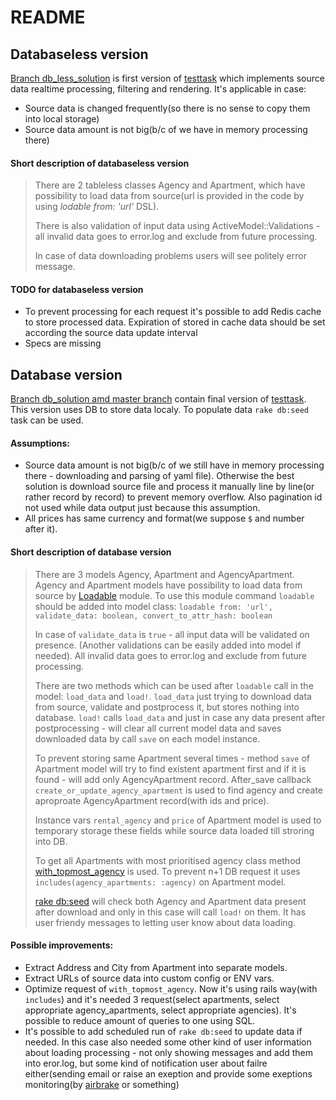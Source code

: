 # README

## Databaseless version
[Branch db_less_solution](https://github.com/AlexLOvch/simple_feed_app/tree/db_less_solution) is first version of [testtask]( https://github.com/kirillplatonov/apartments-feed-test) which implements source data realtime processing, filtering and rendering.
It's applicable in case:
* Source data is changed frequently(so there is no sense to copy them into local storage)
* Source data amount is not big(b/c of we have in memory processing there)
#### Short description of databaseless version
  > There are 2 tableless classes Agency and Apartment, which have possibility to load data from source(url is provided in the code by using *lodable from: 'url'* DSL).
  >
  > There is also validation of input data using ActiveModel::Validations - all invalid data goes to error.log and exclude from future processing.
  >
  > In case of data downloading problems users will see politely error message.
#### TODO for databaseless version
* To prevent processing for each request  it's possible to add Redis cache to store processed data. Expiration of stored in cache data should be set according the source data update interval
* Specs are missing

## Database version
[Branch db_solution amd master branch](https://github.com/AlexLOvch/simple_feed_app/) contain final version of [testtask]( https://github.com/kirillplatonov/apartments-feed-test). This version uses DB to store data localy. To populate data `rake db:seed` task can be used.
#### Assumptions:
* Source data amount is not big(b/c of we still have in memory processing there - downloading and parsing of yaml file). Otherwise the best solution is download source file and process it manually line by line(or rather record by record) to prevent memory overflow. Also pagination id not used while data output just because this assumption.
* All prices has same currency and format(we suppose `$` and number after it).

#### Short description of database version
  > There are 3 models Agency, Apartment and AgencyApartment. Agency and Apartment models have possibility to load data from source by [Loadable](https://github.com/AlexLOvch/simple_feed_app/blob/master/app/models/concerns/loadable.rb) module. To use this module command `loadable` should be added into model class: `loadable from: 'url', validate_data: boolean, convert_to_attr_hash: boolean` 
  >
  > In case of `validate_data` is `true` - all input data will be validated on presence. (Another validations can be easily added into  model if needed). All invalid data goes to error.log and exclude from future processing.
  >
  > There are two methods which can be used after `loadable` call in the model: `load_data` and `load!`. `load_data` just trying to download data from source, validate and postprocess it, but stores nothing into database. `load!` calls `load_data` and just in case any data present after postprocessing - will clear all current model data and saves downloaded data by call `save` on each model instance.
  >
  > To prevent storing same Apartment several times - method `save` of Apartment model will try to find existent apartment first and if it is found - will add only AgencyApartment record. After_save callback `create_or_update_agency_apartment` is used to find agency and create aproproate AgencyApartment record(with ids and price).
  >
  > Instance vars `rental_agency` and `price` of Apartment model is used to temporary storage these fields while source data loaded till stroring into DB.
  >
  > To get all Apartments with most prioritised agency class method [with_topmost_agency](https://github.com/AlexLOvch/simple_feed_app/blob/master/app/models/apartment.rb#L17) is used. To prevent n+1 DB request it uses `includes(agency_apartments: :agency)` on Apartment model.
  >
  > [rake db:seed](https://github.com/AlexLOvch/simple_feed_app/blob/master/db/seeds.rb) will check both Agency and Apartment data present after download and only in this case will call `load!` on them. It has user friendy messages to letting user know about data loading.

#### Possible improvements: 
* Extract Address and City from Apartment into separate models.
* Extract URLs of source data into custom config or ENV vars.
* Optimize request of `with_topmost_agency`. Now it's using rails way(with `includes`) and it's needed 3 request(select apartments, select appropriate agency_apartments, select appropriate agencies). It's possible to reduce amount of queries to one using SQL.
* It's possible to add scheduled run of `rake db:seed` to update data if needed. In this case also needed some other kind of user information about loading processing - not only showing messages and add them into eror.log, but some kind of notification user about failre either(sending email or raise an exeption and provide some exeptions monitoring(by [airbrake](https://airbrake.io/) or something)



